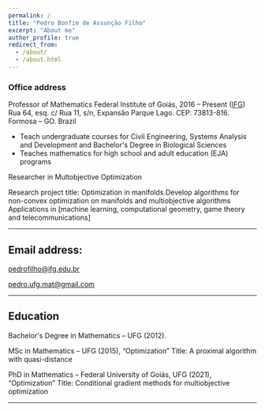 ```yaml
---
permalink: /
title: "Pedro Bonfim de Assunção Filho"
excerpt: "About me"
author_profile: true
redirect_from: 
  - /about/
  - /about.html
---
```


### Office address

Professor of Mathematics
Federal Institute of Goiás, 2016 – Present ([IFG](https://www.ifg.edu.br/formosa))  
Rua 64, esq. c/ Rua 11, s/n, Expansão Parque Lago. CEP: 73813-816. Formosa – GO. Brazil


- Teach undergraduate courses for Civil Engineering,  Systems Analysis and Development and Bachelor's Degree in Biological Sciences
- Teaches mathematics for high school and adult education (EJA) programs

Researcher in Multobjective Optimization

Research project title: Optimization in manifolds.Develop algorithms for non-convex optimization on manifolds and multiobjective algorithms
Applications in [machine learning, computational geometry, game theory and telecommunications]



---
Email address: 
---
pedrofilho@ifg.edu.br

pedro.ufg.mat@gmail.com

---
Education
---
Bachelor's Degree in Mathematics – UFG (2012).

MSc in Mathematics – UFG (2015), “Optimization”
Title: A proximal algorithm with quasi-distance

PhD in Mathematics – Federal University of Goiás, UFG (2021), “Optimization”
Title: Conditional gradient methods for multiobjective optimization

------




